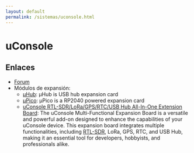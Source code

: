 ```yaml
---
layout: default
permalink: /sistemas/uconsole.html
---
```


# uConsole

## Enlaces

* [Forum](https://forum.clockworkpi.com/c/uconsole/30)
* Módulos de expansión:
    * [μHub](https://github.com/dotcypress/uhub): μHub is USB hub expansion card
    * [μPico](https://github.com/dotcypress/upico): μPico is a RP2040 powered expansion card
    * [uConsole RTL-SDR/LoRa/GPS/RTC/USB Hub All-In-One Extension Board](https://hackergadgets.com/products/uconsole-rtl-sdr-lora-gps-rtc-usb-hub-all-in-one-extension-board): The uConsole Multi-Functional Expansion Board is a versatile and powerful add-on designed to enhance the capabilities of your uConsole device. This expansion board integrates multiple functionalities, including [RTL-SDR](https://www.rtl-sdr.com/), LoRa, GPS, RTC, and USB Hub, making it an essential tool for developers, hobbyists, and professionals alike.